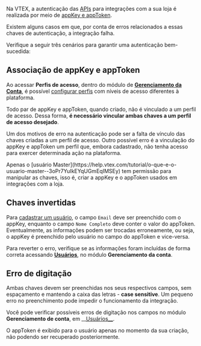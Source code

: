Na VTEX, a autenticação das [APIs](/tutorial/introducao-as-apis-vtex--3SjAqQ0BeUqu2ge8AiIkmW) para integrações com a sua loja é realizada por meio de [appKey e appToken](/tutorial/criar-appkey-e-apptoken-para-autenticar-integracoes--43tQeyQJgAKGEuCqQKAOI2). 

 Existem alguns casos em que, por conta de erros relacionados a essas chaves de autenticação, a integração falha.  

 Verifique a seguir três cenários para garantir uma autenticação bem-sucedida:

 ## Associação de appKey e appToken

 Ao acessar __Perfis de acesso__, dentro do módulo de __[Gerenciamento da Conta](https://help.vtex.com/tutorial/visao-geral-do-modulo-license-manager?locale=pt)__, é possível [configurar perfis](https://help.vtex.com/tutorial/visao-geral-do-modulo-license-manager?locale=pt) com níveis de acesso diferentes à plataforma.

 Todo par de appKey e appToken, quando criado, não é vinculado a um perfil de acesso. Dessa forma, __é necessário vincular ambas chaves a um perfil de acesso desejado__. 

 Um dos motivos de erro na autenticação pode ser a falta de vínculo das chaves criadas a um perfil de acesso. Outro possível erro é a vinculação do appKey e appToken um perfil que, embora cadastrado, não tenha acesso para exercer determinada ação na plataforma.

 <div class="alert alert-info">
Apenas o [usuário Master](https://help.vtex.com/tutorial/o-que-e-o-usuario-master--3oPr7YuIkEYqUGmEqIMSEy) tem permissão para manipular as chaves, isso é, criar a appKey e o appToken usados em integrações com a loja.
</div>

 ## Chaves invertidas

 Para [cadastrar um usuário](https://help.vtex.com/tutorial/gerenciando-usuarios--tutorials_512), o campo `Email` deve ser preenchido com o appKey, enquanto o campo `Nome Completo` deve conter o valor do appToken. Eventualmente, as informações podem ser trocadas erroneamente, ou seja, o appKey é preenchido pelo usuário no campo do appToken e vice-versa.

 Para reverter o erro, verifique se as informações foram incluídas de forma correta acessando __[Usuários](https://help.vtex.com/tutorial/gerenciando-usuarios--tutorials_512#object-object)__, no módulo __Gerenciamento da conta__.

 ## Erro de digitação

 Ambas chaves devem ser preenchidas nos seus respectivos campos, sem espaçamento e mantendo a caixa das letras - __case sensitive__. Um pequeno erro no preenchimento pode impedir o funcionamento da integração.

 Você pode verificar possíveis erros de digitação nos campos no módulo __Gerenciamento de conta__, em __[Usuários__](https://help.vtex.com/tutorial/gerenciando-usuarios--tutorials_512#object-object). 


 <div class="alert alert-warning">
O appToken é exibido para o usuário apenas no momento da sua criação, não podendo ser recuperado posteriormente.
</div>
